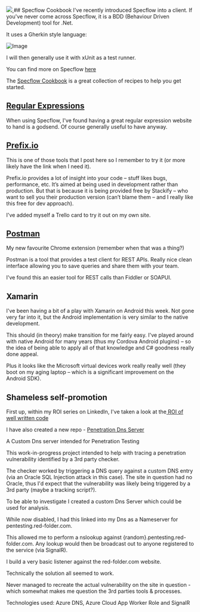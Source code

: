 <a href="https://3.bp.blogspot.com/-I_oaP90FoII/VwLSGdVpg-I/AAAAAAAACVI/k8qLuxwepagPz6AVDvfPbqLj0uXtgr0Iw/s1600/RFCWeeklyLogo.png" imageanchor="1">
<img border="0" src="https://3.bp.blogspot.com/-I_oaP90FoII/VwLSGdVpg-I/AAAAAAAACVI/k8qLuxwepagPz6AVDvfPbqLj0uXtgr0Iw/s1600/RFCWeeklyLogo.png" />
</a>## Specflow Cookbook
I've recently introduced Specflow into a client.  If you've never come across Specflow, it is a BDD (Behaviour Driven Development) tool for .Net.

It uses a Gherkin style language:

![Image](/media/blog/rfc-weekly-30th-may-2016/GettingStarted-FirstFeatureFile.png)

I will then generally use it with xUnit as a test runner.

You can find more on Specflow [here](http://www.specflow.org/)

The [Specflow Cookbook](http://specflowcookbook.com/) is a great collection of recipes to help you get started.
## [Regular Expressions](http://www.regular-expressions.info/)
When using Specflow, I've found having a great regular expression website to hand is a godsend.  Of course generally useful to have anyway.
## [Prefix.io](http://www.prefix.io/)
This is one of those tools that I post here so I remember to try it (or more likely have the link when I need it).

Prefix.io provides a lot of insight into your code – stuff likes bugs, performance, etc.  It’s aimed at being used in development rather than production.  But that is because it is being provided free by Stackify – who want to sell you their production version (can’t blame them – and I really like this free for dev approach).

I've added myself a Trello card to try it out on my own site.
## [Postman](https://chrome.google.com/webstore/detail/postman/fhbjgbiflinjbdggehcddcbncdddomop?hl=en)
My new favourite Chrome extension (remember when that was a thing?)

Postman is a tool that provides a test client for REST APIs.  Really nice clean interface allowing you to save queries and share them with your team.

I've found this an easier tool for REST calls than Fiddler or SOAPUI.
## Xamarin
I've been having a bit of a play with Xamarin on Android this week.  Not gone very far into it, but the Android implementation is very similar to the native development.

This should (in theory) make transition for me fairly easy.  I've played around with native Android for many years (thus my Cordova Android plugins) – so the idea of being able to apply all of that knowledge and C# goodness really done appeal.

Plus it looks like the Microsoft virtual devices work really really well (they boot on my aging laptop – which is a significant improvement on the Android SDK).

## Shameless self-promotion
First up, within my ROI series on LinkedIn, I've taken a look at the[ ROI of well written code ](https://www.linkedin.com/pulse/roi-well-written-code-mark-taylor)

I have also created a new repo - [Penetration Dns Server](https://github.com/Red-Folder/PenetrationDnsServer/tree/master)

A Custom Dns server intended for Penetration Testing

This work-in-progress project intended to help with tracing a penetration vulnerability identified by a 3rd party checker.

The checker worked by triggering a DNS query against a custom DNS entry (via an Oracle SQL Injection attack in this case). The site in question had no Oracle, thus I'd expect that the vulnerability was likely being triggered by a 3rd party (maybe a tracking script?).

To be able to investigate I created a custom Dns Server which could be used for analysis.

While now disabled, I had this linked into my Dns as a Nameserver for pentesting.red-folder.com.

This allowed me to perform a nslookup against {random}.pentesting.red-folder.com. Any lookup would then be broadcast out to anyone registered to the service (via SignalR).

I build a very basic listener against the red-folder.com website.

Technically the solution all seemed to work.

Never managed to recreate the actual vulnerability on the site in question - which somewhat makes me question the 3rd parties tools &amp; processes.

Technologies used: Azure DNS, Azure Cloud App Worker Role and SignalR
